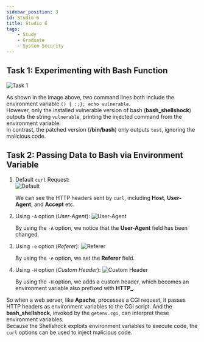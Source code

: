 ```yaml
---
sidebar_position: 3
id: Studio 6
title: Studio 6
tags:
    - Study
    - Graduate
    - System Security
---
```


## Task 1: Experimenting with Bash Function

![Task 1](https://jcqn.oss-cn-beijing.aliyuncs.com/img_blog/523SS/Studio6/task1.png)

As shown in the image above, two command lines both include the environment variable `() { :;}; echo vulnerable`.  
However, only the installed vulnerable version of bash (**bash_shellshock**) outputs the string `vulnerable`, printing the injected command from the environment variable.  
In contrast, the patched version (**/bin/bash**) only outputs `test`, ignoring the malicious code.

## Task 2: Passing Data to Bash via Environment Variable

1. Default `curl` Request:  
   ![Default](https://jcqn.oss-cn-beijing.aliyuncs.com/img_blog/523SS/Studio6/task2_default.png)

    We can see the HTTP headers sent by `curl`, including **Host**, **User-Agent**, and **Accept** etc.

2. Using `-A` option (_User-Agent_):
   ![User-Agent](https://jcqn.oss-cn-beijing.aliyuncs.com/img_blog/523SS/Studio6/task2-A.png)

    By using the `-A` option, we notice that the **User-Agent** field has been changed.

3. Using `-e` option (_Referer_):
   ![Referer](https://jcqn.oss-cn-beijing.aliyuncs.com/img_blog/523SS/Studio6/task2-e.png)

    By using the `-e` option, we set the **Referer** field.

4. Using `-H` option (_Custom Header_):
   ![Custom Header](https://jcqn.oss-cn-beijing.aliyuncs.com/img_blog/523SS/Studio6/task2-H.png)

    By using the `-H` option, we adds a custom header, which becomes an environment variable also prefixed with **HTTP\_**.

So when a web server, like **Apache**, processes a CGI request, it passes HTTP headers as environment variables to the CGI script. And the **bash_shellshock**, invoked by the `getenv.cgi`, can interpret these environment variables.  
Because the Shellshock exploits environment variables to execute code, the `curl` options can be used to inject malicious code.
